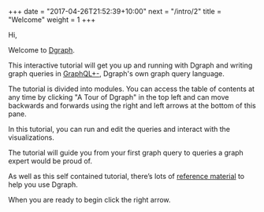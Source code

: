 +++
date = "2017-04-26T21:52:39+10:00"
next = "/intro/2"
title = "Welcome"
weight = 1
+++

Hi,

Welcome to [Dgraph](https://dgraph.io).

<!---
Dgraph is a distributed graph database, designed to scale from a single machine to data centres.

Before using Dgraph in your own projects, you’ll need to know about
graph databases and how to query Dgraph.
-->

This interactive tutorial will get you up and running with Dgraph and writing graph
queries in [GraphQL+-](https://docs.dgraph.io/query-language/), Dgraph's own graph query language.

The tutorial is divided into modules.  You can access the table of
contents at any time by clicking "A Tour of Dgraph" in the top left and can move backwards
and forwards using the right and left arrows at the bottom of this pane.

In this tutorial, you can run and edit the queries and interact with the visualizations.

The tutorial will guide you from your first graph query to queries a graph expert would be proud of.

As well as this self contained tutorial, there’s lots of
[reference material](https://docs.dgraph.io) to help you use Dgraph.

When you are ready to begin click the right arrow.
